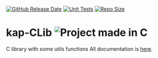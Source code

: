 [![GitHub Release Date](https://img.shields.io/github/release-date/benji-35/kap-CLib?label=Last%20Release)](https://github.com/benji-35/kap-CLib/releases/)
[![Unit Tests](https://github.com/benji-35/kap-CLib/actions/workflows/test.yml/badge.svg)](https://github.com/benji-35/kap-CLib/actions)
[![Repo Size](https://img.shields.io/github/repo-size/benji-35/kap-CLib)](https://github.com/benji-35/kap-CLib/releases/)
# kap-CLib <img src="https://img.shields.io/badge/Made%20in-C-1f425f.svg" alt="Project made in C">

C library with some utils functions
All documentation is [here](https://kap35.gitbook.io/kap-c-library/).
